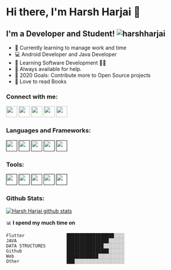 # Hi there, I'm Harsh Harjai 👋

## I'm a Developer and Student! <img src="https://komarev.com/ghpvc/?username=harjai702" alt="harshharjai" />
<!-- [![HitCount](http://hits.dwyl.com/bhavya104/bhavya104.svg)](http://hits.dwyl.com/bhavya104/bhavya104) -->
- 🔭 Currently learning to manage work and time
- 💻 Android Developer and Java Developer
- 🌱 Learning Software Development 👨‍💻 
- 💬 Always available for help. 
- 🥅 2020 Goals: Contribute more to Open Source projects
- 📕 Love to read Books

### Connect with me: 

[<img src="https://user-images.githubusercontent.com/54014998/89635873-4cfc9500-d8c5-11ea-838a-e1e72da47ae2.png" width="30px" height="30px" />](https://www.linkedin.com/in/harsh-harjai-1266751ab/)
[<img src="https://user-images.githubusercontent.com/42409905/99111425-1cd63800-2612-11eb-9ea0-26b201e2762b.png" width="30px" height="30px" />](https://www.interviewbit.com/profile/harsh-harjai)
[<img src="https://user-images.githubusercontent.com/54014998/89635610-d9f31e80-d8c4-11ea-8534-b4c03574e7a3.png" width="30px" height="30px" />](https://www.instagram.com/harsh_harjai/)
[<img src="https://user-images.githubusercontent.com/54014998/89635609-d95a8800-d8c4-11ea-859c-082a4d540607.png" width="30px" height="30px" />](https://twitter.com/harjai_harsh)
[<img src="https://user-images.githubusercontent.com/54014998/89643251-001fbb00-d8d3-11ea-9db8-3fd98305e8eb.png" width="30px" height="30px" />](https://www.hackerrank.com/harshharjai)
<br>

### Languages and Frameworks:
[<img src="https://user-images.githubusercontent.com/42409905/99110855-08457000-2611-11eb-88d6-3534d6729917.png" width="30px" height="30px" />]()
[<img src="https://user-images.githubusercontent.com/54014998/89644434-876e2e00-d8d5-11ea-81ca-d86cf7dcbfa8.png" width="30px" height="30px" />]()
[<img src="https://user-images.githubusercontent.com/54014998/89644433-86d59780-d8d5-11ea-8310-0952115bf59f.png" width="30px" height="30px" />]()
[<img src="https://user-images.githubusercontent.com/54014998/89644427-85a46a80-d8d5-11ea-84a0-f400d0f6554d.png" width="30px" height="30px" />]()
[<img src="https://user-images.githubusercontent.com/54014998/90641446-e37a7000-e24e-11ea-8a21-be681e0afe9b.png" width="30px" height="30px" />]()
<br>

### Tools:
[<img src="https://user-images.githubusercontent.com/54014998/89644418-8210e380-d8d5-11ea-80a8-7e9f5358a85a.png" width="30px" height="30px" />]()
[<img src="https://user-images.githubusercontent.com/54014998/89644423-83daa700-d8d5-11ea-8f91-953300b7dc52.png" width="30px" height="30px" />]()
[<img src="https://user-images.githubusercontent.com/54014998/89644447-8a691e80-d8d5-11ea-8ff7-d475cb1c4a72.png" width="30px" height="30px" />]()
[<img src="https://user-images.githubusercontent.com/42409905/99111058-6eca8e00-2611-11eb-85ac-95c9c9be2e18.png" width="30px" height="30px" />]()
[<img src="https://user-images.githubusercontent.com/54014998/89644432-863d0100-d8d5-11ea-9b21-86416e9ecb54.png" width="30px" height="30px" />]()
<br>

### Github Stats:
[![Harsh Harjai github stats](https://github-readme-stats.vercel.app/api?username=harjai702&show_icons=true)](https://github.com/anuraghazra/github-readme-stats)




📊 **I spend my much time on**
```text
Flutter                ██████████████████░░░░
JAVA                   ████████████████░░░░░░
DATA STRUCTURES        ██████████████░░░░░░░░ 
Github                 ████████████████░░░░░░  
Web                    ████████████░░░░░░░░░░  
Other                  ███░░░░░░░░░░░░░░░░░░░
```
